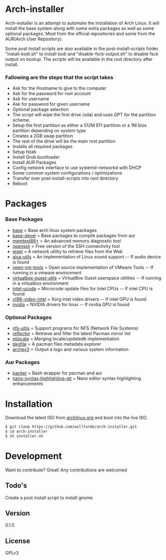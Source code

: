 # Arch-installer

Arch-installer is an attempt to automate the installation of Arch Linux. It will install the base system along with some extra packages 
as well as some optional packages. Most from the official repositories and some from the AUR(Arch User Repository). 

Some post install scripts are also available in the post-install-scripts folder. "install-kodi.sh" to install kodi and "disable-fsck-output.sh" to disable fsck output on bootup. The scripts will be available in the root directory after install.

### Fallowing are the steps that the script takes
  - Ask for the Hostname to give to the computer
  - Ask for the password for root account
  - Ask for username
  - Ask for password for given username
  - Optional package selection
  - The script will wipe the first drive (sda) and uses GPT for the partition scheme. 
  - Setup the first partition as either a 512M EFI partition or a 1M bios partition depending on system type
  - Creates a 2GB swap partition
  - The rest of the drive will be the main root partition
  - Installs all required packages
  - Setup fstab
  - Install Grub bootloader
  - Install AUR Packages
  - Config network interface to use systemd-networkd with DHCP
  - Some common system configurations / optimizations
  - Transfer over post-install-scripts into root directory
  - Reboot

#
# Packages
### Base Packages
  - [base] = Base arch linux system packages
  - [base-devel] = Base packages to compile packages from aur
  - [memtest86+] = An advanced memory diagnostic tool
  - [openssh] = Free version of the SSH connectivity tool
  - [wget] = A network utility to retrieve files from the Web
  - [alsa-utils] = An implementation of Linux sound support -- If audio device is found
  - [open-vm-tools] = Open source implementation of VMware Tools -- If running in a vmware environment
  - [virtualbox-guest-utils] = VirtualBox Guest userspace utilities -- If running in a virtualbox environment
  - [intel-ucode] = Microcode update files for Intel CPUs -- If intel CPU is found
  - [xf86-video-intel] = Xorg intel video drivers -- If intel GPU is found
  - [nvidia] = NVIDIA drivers for linux -- If nvidia GPU is found

### Optional Packages
  - [nfs-utils] = Support programs for NFS (Network File Systems)
  - [reflector] = Retrieve and filter the latest Pacman mirror list
  - [mlocate] = Merging locate/updatedb implementation
  - [pkgfile] = A pacman files metadata explorer
  - [archey3] = Output a logo and various system information

### Aur Packages
  - [packer] = Bash wrapper for pacman and aur
  - [nano-syntax-highlighting-git] = Nano editor syntax highlighting enhancements

#
# Installation
Download the latest ISO from [archlinux.org] and boot into the live ISO. 
```sh
$ git clone https://github.com/willforde/arch-installer.git
$ cd arch-installer
$ sh installer.sh
```

# Development

Want to contribute? Great! Any contributions are welcomed

Todo's
----
Create a post install script to install gnome

Version
----
0.1.0

License
----
GPLv3

[base]:https://www.archlinux.org/groups/x86_64/base/
[base-devel]:https://www.archlinux.org/groups/x86_64/base-devel/
[openssh]:https://www.archlinux.org/packages/core/x86_64/openssh/
[memtest86+]:https://www.archlinux.org/packages/extra/any/memtest86+/
[wget]:https://www.archlinux.org/packages/extra/x86_64/wget/
[alsa-utils]:https://www.archlinux.org/packages/extra/x86_64/alsa-utils/
[open-vm-tools]:https://www.archlinux.org/packages/community/x86_64/open-vm-tools/
[virtualbox-guest-utils]:https://www.archlinux.org/packages/community/x86_64/virtualbox-guest-utils/
[xf86-video-intel]:https://www.archlinux.org/packages/extra/i686/xf86-video-intel/
[nvidia]:https://www.archlinux.org/packages/extra/x86_64/nvidia/
[intel-ucode]:https://www.archlinux.org/packages/extra/any/intel-ucode/
[nfs-utils]:https://www.archlinux.org/packages/core/x86_64/nfs-utils/
[reflector]:https://www.archlinux.org/packages/community/any/reflector/
[mlocate]:https://www.archlinux.org/packages/core/x86_64/mlocate/
[pkgfile]:https://www.archlinux.org/packages/extra/x86_64/pkgfile/
[archey3]:https://www.archlinux.org/packages/community/any/archey3/
[packer]:https://aur.archlinux.org/packages/packer/
[nano-syntax-highlighting-git]:https://aur.archlinux.org/packages/nano-syntax-highlighting-git/
[archlinux.org]:https://www.archlinux.org/download/
